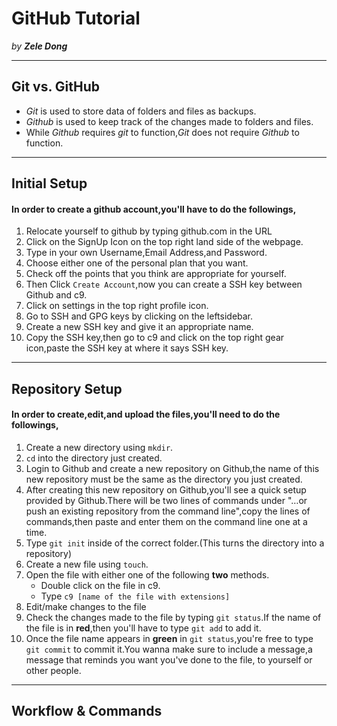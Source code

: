 # GitHub Tutorial

_by **Zele Dong**_

---
## Git vs. GitHub
* _Git_ is used to store data of folders and files as backups.
* _Github_ is used to keep track of the changes made to folders and files.
* While _Github_ requires _git_ to function,_Git_ does not require _Github_ to function.  
 

---
## Initial Setup
#### In order to create a github account,you'll have to do the followings,  
1. Relocate yourself to github by typing github.com in the URL  
2. Click on the SignUp Icon on the top right land side of the webpage.  
3. Type in your own Username,Email Address,and Password.  
4. Choose either one of the personal plan that you want.  
5. Check off the points that you think are appropriate for yourself.  
6. Then Click `Create Account`,now you can create a SSH key between Github and c9.  
7. Click on settings in the top right profile icon.  
8. Go to SSH and GPG keys by clicking on the leftsidebar.  
9. Create a new SSH key and give it an appropriate name.  
10. Copy the SSH key,then go to c9 and click on the top right gear icon,paste the SSH key at where it says SSH key.  


---
## Repository Setup
#### In order to create,edit,and upload the files,you'll need to do the followings,  
1.  Create a new directory using `mkdir`.  
2.  `cd` into the directory just created.  
3.  Login to Github and create a new repository on Github,the name of this new repository must be the same as the directory you just created.  
4.  After creating this new repository on Github,you'll see a quick setup provided by Github.There will be two lines of commands under "…or push an existing repository from the command line",copy the lines of commands,then paste and enter them on the command line one at a time.  
5.  Type `git init` inside of the correct folder.(This turns the directory into a repository)  
6.  Create a new file using `touch`.  
7.  Open the file with either one of the following **two** methods.  
    * Double click on the file in c9.  
    * Type `c9 [name of the file with extensions]`   
8. Edit/make changes to the file   
9. Check the changes made to the file by typing `git status`.If the name of the file is in **red**,then you'll have to type `git add` to add it.  
10. Once the file name appears in **green** in `git status`,you're free to type `git commit` to commit it.You wanna make sure to include a message,a message that reminds you want you've done to the file, to yourself or other people.  

---
## Workflow & Commands
